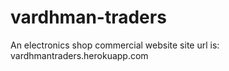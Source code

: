 # vardhman-traders
An electronics shop commercial website
site url is: vardhmantraders.herokuapp.com
